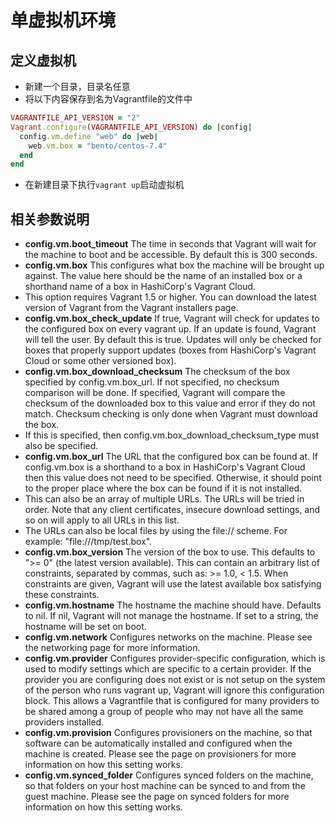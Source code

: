 # 单虚拟机环境
## 定义虚拟机
- 新建一个目录，目录名任意
- 将以下内容保存到名为Vagrantfile的文件中
``` ruby
VAGRANTFILE_API_VERSION = "2"
Vagrant.configure(VAGRANTFILE_API_VERSION) do |config|
  config.vm.define "web" do |web|
    web.vm.box = "bento/centos-7.4"
  end
end
```
- 在新建目录下执行`vagrant up`启动虚拟机

## 相关参数说明
- **config.vm.boot_timeout** The time in seconds that Vagrant will wait for the machine to boot and be accessible. By default this is 300 seconds.
- **config.vm.box** This configures what box the machine will be brought up against. The value here should be the name of an installed box or a shorthand name of a box in HashiCorp's Vagrant Cloud.
- This option requires Vagrant 1.5 or higher. You can download the latest version of Vagrant from the Vagrant installers page.
- **config.vm.box_check_update** If true, Vagrant will check for updates to the configured box on every vagrant up. If an update is found, Vagrant will tell the user. By default this is true. Updates will only be checked for boxes that properly support updates (boxes from HashiCorp's Vagrant Cloud or some other versioned box).
- **config.vm.box_download_checksum** The checksum of the box specified by config.vm.box_url. If not specified, no checksum comparison will be done. If specified, Vagrant will compare the checksum of the downloaded box to this value and error if they do not match. Checksum checking is only done when Vagrant must download the box.
- If this is specified, then config.vm.box_download_checksum_type must also be specified.
- **config.vm.box_url** The URL that the configured box can be found at. If config.vm.box is a shorthand to a box in HashiCorp's Vagrant Cloud then this value does not need to be specified. Otherwise, it should point to the proper place where the box can be found if it is not installed.
- This can also be an array of multiple URLs. The URLs will be tried in order. Note that any client certificates, insecure download settings, and so on will apply to all URLs in this list.
- The URLs can also be local files by using the file:// scheme. For example: "file:///tmp/test.box".
- **config.vm.box_version** The version of the box to use. This defaults to ">= 0" (the latest version available). This can contain an arbitrary list of constraints, separated by commas, such as: >= 1.0, < 1.5. When constraints are given, Vagrant will use the latest available box satisfying these constraints.
- **config.vm.hostname** The hostname the machine should have. Defaults to nil. If nil, Vagrant will not manage the hostname. If set to a string, the hostname will be set on boot.
- **config.vm.network** Configures networks on the machine. Please see the networking page for more information.
- **config.vm.provider** Configures provider-specific configuration, which is used to modify settings which are specific to a certain provider. If the provider you are configuring does not exist or is not setup on the system of the person who runs vagrant up, Vagrant will ignore this configuration block. This allows a Vagrantfile that is configured for many providers to be shared among a group of people who may not have all the same providers installed.
- **config.vm.provision** Configures provisioners on the machine, so that software can be automatically installed and configured when the machine is created. Please see the page on provisioners for more information on how this setting works.
- **config.vm.synced_folder** Configures synced folders on the machine, so that folders on your host machine can be synced to and from the guest machine. Please see the page on synced folders for more information on how this setting works.
